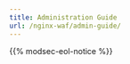 ```yaml
---
title: Administration Guide
url: /nginx-waf/admin-guide/
---
```


{{% modsec-eol-notice %}}  
   

   

   